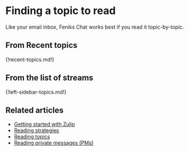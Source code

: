 # Finding a topic to read

Like your email inbox, Feniks Chat works best if you read it topic-by-topic.

## From Recent topics

{!recent-topics.md!}

## From the list of streams

{!left-sidebar-topics.md!}

## Related articles

* [Getting started with Zulip](/help/getting-started-with-zulip)
* [Reading strategies](/help/reading-strategies)
* [Reading topics](/help/reading-topics)
* [Reading private messages (PMs)](/help/reading-pms)
